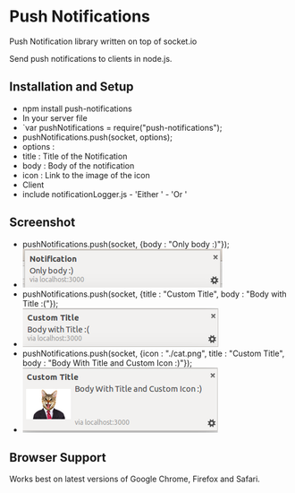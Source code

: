 # Push Notifications 

Push Notification library written on top of socket.io

Send push notifications to clients in node.js.

## Installation and Setup
 - npm install push-notifications
 - In your server file
  - `var pushNotifications = require("push-notifications");
  - pushNotifications.push(socket, options);
  - options : 
   - title : Title of the Notification
   - body : Body of the notification
   - icon : Link to the image of the icon
  - Client
   - include notificationLogger.js 
    - 'Either <script src="js/pushNotifications.js"></script>'
    - 'Or <script src="https://raw.githubusercontent.com/hkirat/push-notifications/master/pushNotifications.js"></script>'

## Screenshot
 - pushNotifications.push(socket, {body : "Only body :)"});
  - ![Body Only](./img/1.png)
 - pushNotifications.push(socket, {title : "Custom Title", body : "Body with Title :("});
  - ![Body with Title](./img/2.png)
 - pushNotifications.push(socket, {icon : "./cat.png", title : "Custom Title", body : "Body With Title and Custom Icon :)"});
  - ![Image](./img/3.png)

## Browser Support

Works best on latest versions of Google Chrome, Firefox and Safari.